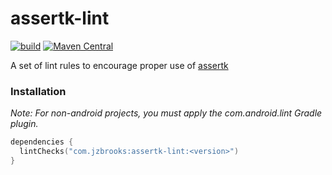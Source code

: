 # assertk-lint

[![build](https://github.com/jzbrooks/assertk-lint/actions/workflows/build.yml/badge.svg)](https://github.com/jzbrooks/assertk-lint/actions/workflows/build.yml)
[![Maven Central](https://img.shields.io/maven-central/v/com.jzbrooks/assertk-lint.svg)](https://mvnrepository.com/artifact/com.jzbrooks/assertk-lint)

A set of lint rules to encourage proper use of [assertk](https://github.com/willowtreeapps/assertk)

### Installation

_Note: For non-android projects, you must apply the com.android.lint Gradle plugin._

```kotlin
dependencies {
  lintChecks("com.jzbrooks:assertk-lint:<version>")
}
```
